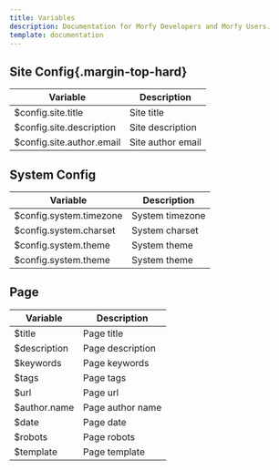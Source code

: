 ```yaml
---
title: Variables
description: Documentation for Morfy Developers and Morfy Users.
template: documentation
---
```


## Site Config{.margin-top-hard}

<table class="table table-striped table-bordered">
    <thead>
        <tr>
            <th>Variable</th>
            <th>Description</th>
        </tr>
    </thead>
    <tbody>
        <tr>
            <td>$config.site.title</td>
            <td>Site title</td>
        </tr>
        <tr>
            <td>$config.site.description</td>
            <td>Site description</td>
        </tr>
        <tr>
            <td>$config.site.author.email</td>
            <td>Site author email</td>
        </tr>
    </tbody>
</table>

## System Config

<table class="table table-striped table-bordered">
    <thead>
        <tr>
            <th>Variable</th>
            <th>Description</th>
        </tr>
    </thead>
    <tbody>
        <tr>
            <td>$config.system.timezone</td>
            <td>System timezone</td>
        </tr>
        <tr>
            <td>$config.system.charset</td>
            <td>System charset</td>
        </tr>
        <tr>
            <td>$config.system.theme</td>
            <td>System theme</td>
        </tr>
        <tr>
            <td>$config.system.theme</td>
            <td>System theme</td>
        </tr>
    </tbody>
</table>

## Page

<table class="table table-striped table-bordered">
    <thead>
        <tr>
            <th>Variable</th>
            <th>Description</th>
        </tr>
    </thead>
    <tbody>
        <tr>
            <td>$title</td>
            <td>Page title</td>
        </tr>
        <tr>
            <td>$description</td>
            <td>Page description</td>
        </tr>
        <tr>
            <td>$keywords</td>
            <td>Page keywords</td>
        </tr>
        <tr>
            <td>$tags</td>
            <td>Page tags</td>
        </tr>
        <tr>
            <td>$url</td>
            <td>Page url</td>
        </tr>
        <tr>
            <td>$author.name</td>
            <td>Page author name</td>
        </tr>
        <tr>
            <td>$date</td>
            <td>Page date</td>
        </tr>
        <tr>
            <td>$robots</td>
            <td>Page robots</td>
        </tr>
        <tr>
            <td>$template</td>
            <td>Page template</td>
        </tr>
    </tbody>
</table>

